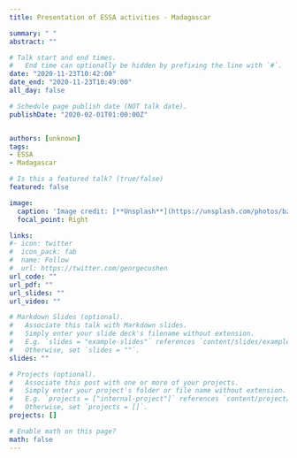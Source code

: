 ```yaml
---
title: Presentation of ESSA activities - Madagascar

summary: " "
abstract: ""

# Talk start and end times.
#   End time can optionally be hidden by prefixing the line with `#`.
date: "2020-11-23T10:42:00"
date_end: "2020-11-23T10:49:00"
all_day: false

# Schedule page publish date (NOT talk date).
publishDate: "2020-02-01T01:00:00Z"


authors: [unknown]
tags: 
- ESSA
- Madagascar

# Is this a featured talk? (true/false)
featured: false

image:
  caption: 'Image credit: [**Unsplash**](https://unsplash.com/photos/bzdhc5b3Bxs)'
  focal_point: Right

links:
#- icon: twitter
#  icon_pack: fab
#  name: Follow
#  url: https://twitter.com/georgecushen
url_code: ""
url_pdf: ""
url_slides: ""
url_video: ""

# Markdown Slides (optional).
#   Associate this talk with Markdown slides.
#   Simply enter your slide deck's filename without extension.
#   E.g. `slides = "example-slides"` references `content/slides/example-slides.md`.
#   Otherwise, set `slides = ""`.
slides: ""

# Projects (optional).
#   Associate this post with one or more of your projects.
#   Simply enter your project's folder or file name without extension.
#   E.g. `projects = ["internal-project"]` references `content/project/deep-learning/index.md`.
#   Otherwise, set `projects = []`.
projects: []

# Enable math on this page?
math: false
---
```


